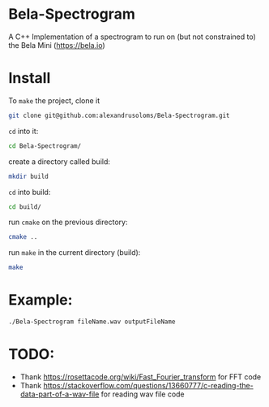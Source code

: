 # Bela-Spectrogram
A C++ Implementation of a spectrogram to run on (but not constrained to) the Bela Mini (https://bela.io) 



# Install

To `make` the project, clone it

```bash
git clone git@github.com:alexandrusoloms/Bela-Spectrogram.git
```

`cd` into it:

```bash
cd Bela-Spectrogram/
```

create a directory called build:

```bash
mkdir build
```

`cd` into build:

```bash
cd build/
```

run `cmake` on the previous directory:

```bash
cmake ..
```

run `make` in the current directory (build):

```bash
make
```

# Example:

```bash
./Bela-Spectrogram fileName.wav outputFileName
```



# TODO:

- Thank <https://rosettacode.org/wiki/Fast_Fourier_transform> for FFT code
- Thank <https://stackoverflow.com/questions/13660777/c-reading-the-data-part-of-a-wav-file> for reading wav file code

